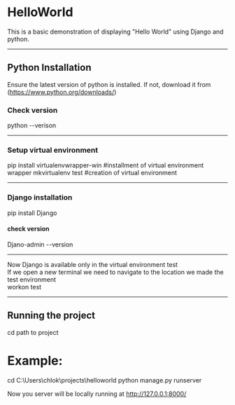 # HelloWorld
This is a basic demonstration of displaying "Hello World" using Django and python. 

---

## Python Installation 
Ensure the latest version of python is installed.
If not, download it from (https://www.python.org/downloads/)
### Check version 
python --verison 

---

### Setup virtual environment 
pip install virtualenvwrapper-win  #installment of virtual environment wrapper 
mkvirtualenv test #creation of virtual environment 

---

### Django installation 
pip install Django 
#### check version 
Djano-admin --version 

---

Now Django is available only in the virtual environment test <br/>
If we open a new terminal we need to navigate to the location we made the test environment <br/>
workon test 

---

## Running the project 
cd path to project 
# Example:
cd C:\Users\chlok\projects\helloworld
python manage.py runserver 

Now you server will be locally running at http://127.0.0.1:8000/



